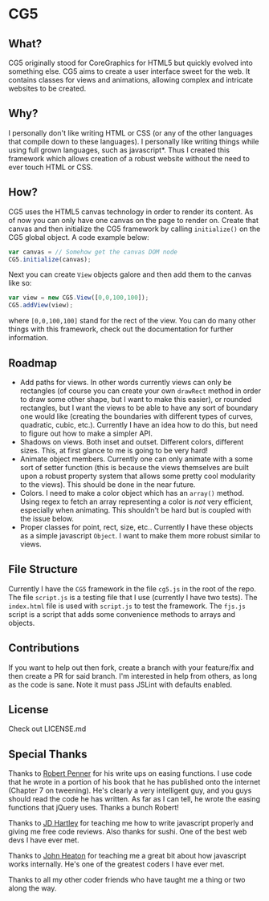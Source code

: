 # CG5
## What?
CG5 originally stood for CoreGraphics for HTML5 but quickly evolved into something else. CG5 aims to create a user interface sweet for the web. It contains classes for views and animations, allowing complex and intricate websites to be created.
## Why?
I personally don't like writing HTML or CSS (or any of the other languages that compile down to these languages). I personally like writing things while using full grown languages, such as javascript*. Thus I created this framework which allows creation of a robust website without the need to ever touch HTML or CSS.
## How?
CG5 uses the HTML5 canvas technology in order to render its content. As of now you can only have one canvas on the page to render on. Create that canvas and then initialize the CG5 framework by calling `initialize()` on the CG5 global object. A code example below:
```javascript
var canvas = // Somehow get the canvas DOM node
CG5.initialize(canvas);
```
Next you can create `View` objects galore and then add them to the canvas like so:
```javascript
var view = new CG5.View([0,0,100,100]);
CG5.addView(view);
```
where `[0,0,100,100]` stand for the rect of the view. You can do many other things with this framework, check out the documentation for further information.

## Roadmap
- Add paths for views. In other words currently views can only be rectangles (of course you can create your own `drawRect` method in order to draw some other shape, but I want to make this easier), or rounded rectangles, but I want the views to be able to have any sort of boundary one would like (creating the boundaries with different types of curves, quadratic, cubic, etc.). Currently I have an idea how to do this, but need to figure out how to make a simpler API.
- Shadows on views. Both inset and outset. Different colors, different sizes. This, at first glance to me is going to be very hard!
- Animate object members. Currently one can only animate with a some sort of setter function (this is because the views themselves are built upon a robust property system that allows some pretty cool modularity to the views). This should be done in the near future.
- Colors. I need to make a color object which has an `array()` method. Using regex to fetch an array representing a color is *not* very efficient, especially when animating. This shouldn't be hard but is coupled with the issue below.
- Proper classes for point, rect, size, etc.. Currently I have these objects as a simple javascript `Object`. I want to make them more robust similar to views.

## File Structure
Currently I have the `CG5` framework in the file `cg5.js` in the root of the repo. The file `script.js` is a testing file that I use (currently I have two tests). The `index.html` file is used with `script.js` to test the framework. The `fjs.js` script is a script that adds some convenience methods to arrays and objects.

## Contributions
If you want to help out then fork, create a branch with your feature/fix and then create a PR for said branch. I'm interested in help from others, as long as the code is sane. Note it must pass JSLint with defaults enabled.

## License
Check out LICENSE.md

## Special Thanks
Thanks to [Robert Penner](http://www.robertpenner.com) for his write ups on easing functions. I use code that he wrote in a portion of his book that he has published onto the internet (Chapter 7 on tweening). He's clearly a very intelligent guy, and you guys should read the code he has written. As far as I can tell, he wrote the easing functions that jQuery uses. Thanks a bunch Robert!

Thanks to [JD Hartley](http://jdhartley.me) for teaching me how to write javascript properly and giving me free code reviews. Also thanks for sushi. One of the best web devs I have ever met.

Thanks to [John Heaton](http://jheat.me) for teaching me a great bit about how javascript works internally. He's one of the greatest coders I have ever met.

Thanks to all my other coder friends who have taught me a thing or two along the way.


